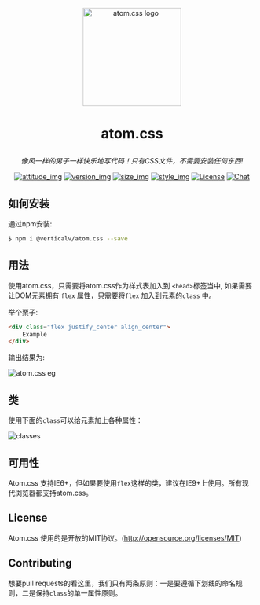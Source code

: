 
<p align="center"><a href="#" target="_blank" rel="noopener noreferrer"><img width="200" src="https://s1.ax1x.com/2018/11/25/Fkb1F1.png" alt="atom.css logo"></a></p>

# <p align="center"> atom.css </p>

_<p align="center">像风一样的男子一样快乐地写代码！只有CSS文件，不需要安装任何东西!</p>_

<p align="center">
<a href="#"><img src="https://img.shields.io/badge/join-welcome-brightgreen.svg" alt="attitude_img"></a>
  <a href="#"><img src="https://img.shields.io/badge/version-2.0-orange.svg" alt="version_img"></a>
  <a href="#"><img src="https://img.shields.io/badge/compres%20size-10k-red.svg" alt="size_img"></a>
  <a href="#"><img src="https://img.shields.io/badge/style-fic%20design-yellow.svg" alt="style_img"></a>
  <a href="#"><img src="https://img.shields.io/badge/license-MIT-blue.svg" alt="License"></a>
  <a href="#"><img src="https://img.shields.io/badge/update-weekly-lightgrey.svg" alt="Chat"></a>
</p>

## 如何安装

通过npm安装:

```bash
$ npm i @verticalv/atom.css --save
```

## 用法

使用atom.css，只需要将atom.css作为样式表加入到 `<head>`标签当中, 如果需要让DOM元素拥有 `flex` 属性，只需要将`flex` 加入到元素的`class` 中。

举个栗子:

```html
<div class="flex justify_center align_center">
    Example
</div>
```

输出结果为:

![atom.css eg](https://user-gold-cdn.xitu.io/2018/11/26/1675083438938377?w=933&h=394&f=png&s=6650)

## 类

使用下面的`class`可以给元素加上各种属性：

![classes](https://s2.ax1x.com/2019/02/12/kw5M0e.png)

## 可用性

Atom.css 支持IE6+，但如果要使用`flex`这样的类，建议在IE9+上使用。所有现代浏览器都支持atom.css。

## License

Atom.css 使用的是开放的MIT协议。(http://opensource.org/licenses/MIT)

## Contributing

想要pull requests的看这里，我们只有两条原则：一是要遵循下划线的命名规则，二是保持`class`的单一属性原则。



